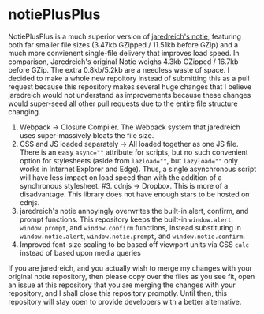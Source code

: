 # notiePlusPlus
NotiePlusPlus is a much superior version of [jaredreich's notie](https://github.com/jaredreich/notie), featuring both far smaller file sizes (3.47kb GZipped / 11.51kb before GZip) and a much more convienent single-file delivery that improves load speed. In comparison, Jaredreich's original Notie weighs 4.3kb GZipped / 16.7kb before GZip. The extra 0.8kb/5.2kb are a needless waste of space. I decided to make a whole new repoitory instead of submitting this as a pull request because this repository makes several huge changes that I believe jaredreich would not understand as improvements because these changes would super-seed all other pull requests due to the entire file structure changing.

1. Webpack -> Closure Compiler. The Webpack system that jaredreich uses super-massively bloats the file size.
2. CSS and JS loaded separately -> All loaded together as one JS file. There is an easy `async=""` attribute for scripts, but no such convenient option for stylesheets (aside from `lazload=""`, but `lazyload=""` only works in Internet Explorer and Edge). Thus, a single asynchronous script will have less impact on load speed than with the addition of a synchronous stylesheet.
#3. cdnjs -> Dropbox. This is more of a disadvantage. This library does not have enough stars to be hosted on cdnjs.
3. jaredreich's notie annoyingly overwrites the built-in alert, confirm, and prompt functions. This repository keeps the built-in `window.alert`, `window.prompt`, and `window.confirm` functions, instead substituting in `window.notie.alert`, `window.notie.prompt`, and `window.notie.confirm`.
4. Improved font-size scaling to be based off viewport units via CSS `calc` instead of based upon media queries

If you are jaredreich, and you actually wish to merge my changes with your original notie repository, then please copy over the files as you see fit, open an issue at this repository that you are merging the changes with your repository, and I shall close this repository promptly. Until then, this repository will stay open to provide developers with a better alternative.
